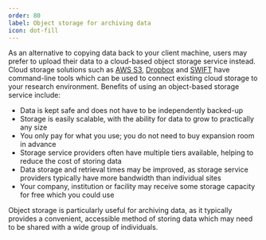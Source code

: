 ```yaml
---
order: 80
label: Object storage for archiving data
icon: dot-fill
---
```


As an alternative to copying data back to your client machine, users may prefer to upload their data to a cloud-based object storage service instead. Cloud storage solutions such as [AWS S3](https://aws.amazon.com/s3/), [Dropbox](https://www.dropbox.com/) and [SWIFT](https://wiki.openstack.org/wiki/Swift) have command-line tools which can be used to connect existing cloud storage to your research environment. Benefits of using an object-based storage service include:

- Data is kept safe and does not have to be independently backed-up
- Storage is easily scalable, with the ability for data to grow to practically any size
- You only pay for what you use; you do not need to buy expansion room in advance
- Storage service providers often have multiple tiers available, helping to reduce the cost of storing data
- Data storage and retrieval times may be improved, as storage service providers typically have more bandwidth than individual sites
- Your company, institution or facility may receive some storage capacity for free which you could use

Object storage is particularly useful for archiving data, as it typically provides a convenient, accessible method of storing data which may need to be shared with a wide group of individuals.